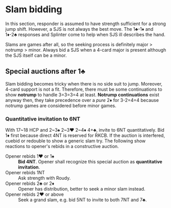 Slam bidding
============
In this section, responder is assumed to have strength sufficient for a
strong jump shift.  However, a SJS is not always the best move.  The 1♣-1♦ and
1♦-2♣ responses and Splinter come to help when SJS ill describes the hand.

Slams are games after all, so the seeking process is definitely major > notrump
\> minor.  Always bid a SJS when a 4-card major is present although the SJS
itself can be a minor.

Special auctions after 1♣
-------------------------
Slam bidding becomes tricky when there is no side suit to jump.  Moreover,
4-card support is not a fit.  Therefore, there must be some continuations to
show **notrump** to handle 3=3=3=4 at least.  **Notrump continuations** exist
anyway then, they take precedence over a *pure* 2♦ for 3-2=4=4 because notrump
games are considered before minor games.

### Quantitative invitation to 6NT ###
With 17~18 HCP and 2~3♠ 2~3♥ 2~4♦ 4+♣, invite to 6NT quantitatively.  Bid 1♦
first because direct 4NT is reserved for RKCB.  If the auction is interfered,
cuebid or redouble to show a generic slam try.  The following show reactions
to opener's rebids in a constructive auction.

<dl>
  <dt>Opener rebids 1♥ or 1♠</dt>
  <dd><strong>Bid 4NT</strong>.  Opener shall recognize this special auction as <strong>quantitative invitation</strong>.</dd>

  <dt>Opener rebids 1NT</dt>
  <dd>Ask strength with Roudy.</dd>

  <dt>Opener rebids 2♣ or 2♦</dt>
  <dd>Opener has distribution, better to seek a minor slam instead.</dd>

  <dt>Opener rebids 2♥ or above</dt>
  <dd>Seek a grand slam, e.g. bid 5NT to invite to both 7NT and 7♣.</dd>
</dl>
